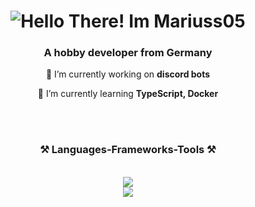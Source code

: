 <h1 align="center">
    <img src="https://readme-typing-svg.herokuapp.com?font=Anta&size=35&pause=1000&color=FFFFFF&center=true&vCenter=true&width=435&lines=Hello+There!;%F0%9F%91%8B+I'm+Mariuss05!" alt="Hello There! Im Mariuss05" />
</h1>

<h3 align="center">A hobby developer from Germany</h3>

<div align="center">
 
 🔭 I’m currently working on **discord bots**
 
 🌱 I’m currently learning **TypeScript, Docker**
 
 </div>
 <br/>
<br/>
<h3 align="center">⚒️ Languages-Frameworks-Tools ⚒️</h3>
<br/>
<div align="center">
    <img src="https://skillicons.dev/icons?i=html,css,javascript,typescript,nodejs" />
    <br>
    <img src="https://skillicons.dev/icons?i=react,express,mongodb,mysql,vscode,github,git" />
</div>
<br/>
